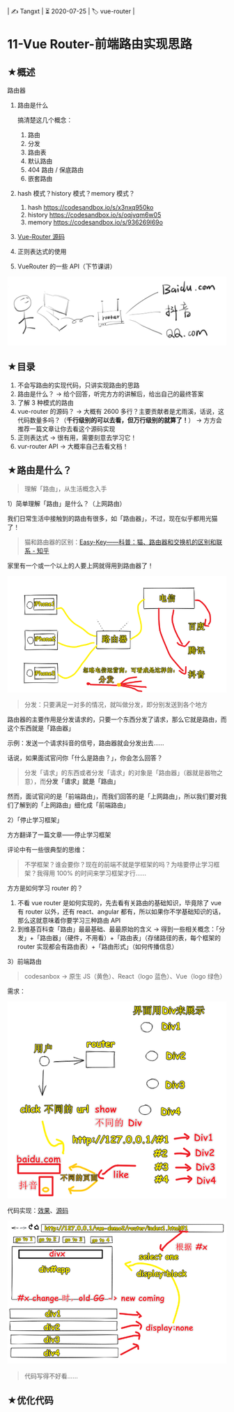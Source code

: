 | ✍️ Tangxt | ⏳ 2020-07-25 | 🏷️ vue-router |

# 11-Vue Router-前端路由实现思路

## ★概述

路由器

1. 路由是什么

   搞清楚这几个概念：

   1. 路由
   2. 分发
   3. 路由表
   4. 默认路由
   5. 404 路由 / 保底路由
   6. 嵌套路由

2. hash 模式？history 模式？memory 模式？

   1. hash <https://codesandbox.io/s/x3nxq950ko>
   2. history <https://codesandbox.io/s/oqjvqm6w05>
   3. memory <https://codesandbox.io/s/936269l69o>

3. [Vue-Router 源码](https://github.com/vuejs/vue-router/blob/dev/dist/vue-router.js)

4. 正则表达式的使用

5. VueRouter 的一些 API（下节课讲）

![你家里的路由器](assets/img/2019-1-5-19-39-39.png)

## ★目录

1. 不会写路由的实现代码，只讲实现路由的思路
2. 路由是什么？ -> 给个回答，听完方方的讲解后，给出自己的最终答案
3. 了解 3 种模式的路由
4. vue-router 的源码？ -> 大概有 2600 多行？主要贡献者是尤雨溪，话说，这代码数量多吗？（**千行级别的可以去看，但万行级别的就算了！**） -> 方方会推荐一篇文章让你去看这个源码实现
5. 正则表达式 -> 很有用，需要刻意去学习它！
6. vur-router API -> 大概率自己去看文档！

## ★路由是什么？

> 理解「路由」，从生活概念入手

1）简单理解「路由」是什么？（上网路由）

我们日常生活中接触到的路由有很多，如「路由器」，不过，现在似乎都用光猫了！

> 猫和路由器的区别：[Easy-Key——科普：猫、路由器和交换机的区别和联系 - 知乎](https://zhuanlan.zhihu.com/p/31257745)

家里有一个或一个以上的人要上网就得用到路由器了！

![路由器](assets/img/2020-07-25-20-01-21.png)

> 分发：只要满足一对多的情况，就叫做分发，即分别发送到各个地方

路由器的主要作用是分发请求的，只要一个东西分发了请求，那么它就是路由，而这个东西就是「路由器」

示例：发送一个请求抖音的信号，路由器就会分发出去……

话说，如果面试官问你「什么是路由？」，你会怎么回答？

> 分发「请求」的东西或者分发「请求」的对象是「路由器」（器就是器物之意），而**分发「请求」就是「路由」**

然而，面试官问的是「前端路由」，而我们回答的是「上网路由」，所以我们要对我们了解到的「上网路由」细化成「前端路由」

2）「停止学习框架」

方方翻译了一篇文章——停止学习框架

评论中有一些很典型的思维：

> 不学框架？谁会要你？现在的前端不就是学框架的吗？为啥要停止学习框架？我得用 100% 的时间来学习框架才行……

方方是如何学习 router 的？

1. 不看 vue router 是如何实现的，先去看有关路由的基础知识，毕竟除了 vue 有 router 以外，还有 react、angular 都有，所以如果你不学基础知识的话，那么这就意味着你要学习三种路由 API
2. 到维基百科查「路由」最最基础、最最原始的含义 -> 得到一些相关概念：「分发」+「路由器」（硬件，不用看）+「路由表」（存储路径的表，每个框架的 router 实现都会有路由表）+「路由形式」（如何传播信息）

3）前端路由

> codesanbox -> 原生 JS（黄色）、React（logo 蓝色）、Vue（logo 绿色）

需求：

![前端路由需求](assets/img/2020-07-26-00-04-46.png)

代码实现：[效果](https://ppambler.github.io/vue-demo-2/router/index1.html)、[源码](https://github.com/ppambler/vue-demo-2/blob/master/router/index1.html)

![效果图示](assets/img/2020-07-27-01-10-45.png)

> 代码写得不好看……

## ★优化代码

